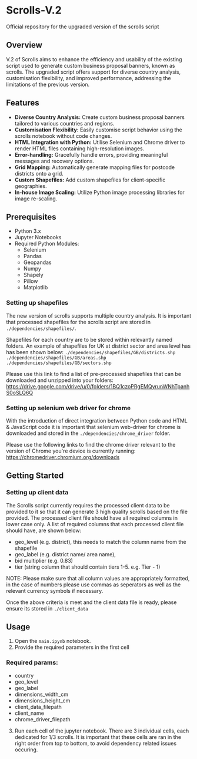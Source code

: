 # Scrolls-V.2
Official repository for the upgraded version of the scrolls script

## Overview
V.2 of Scrolls aims to enhance the efficiency and usability of the existing script used to generate custom business proposal banners, known as scrolls. The upgraded script offers support for diverse country analysis, customisation flexibility, and improved performance, addressing the limitations of the previous version.

## Features
- **Diverse Country Analysis:** Create custom business proposal banners tailored to various countries and regions.
- **Customisation Flexibility:** Easily customise script behavior using the scrolls notebook without code changes.
- **HTML Integration with Python:** Utilise Selenium and Chrome driver to render HTML files containing high-resolution images.
- **Error-handling:** Gracefully handle errors, providing meaningful messages and recovery options.
- **Grid Mapping:** Automatically generate mapping files for postcode districts onto a grid.
- **Custom Shapefiles:** Add custom shapefiles for client-specific geographies.
- **In-house Image Scaling:** Utilize Python image processing libraries for image re-scaling.

## Prerequisites
- Python 3.x
- Jupyter Notebooks
- Required Python Modules:
  - Selenium
  - Pandas
  - Geopandas
  - Numpy
  - Shapely
  - Pillow
  - Matplotlib
    
### Setting up shapefiles
The new version of scrolls supports multiple country analysis. It is important that processed shapefiles for the scrolls script are stored in `./dependencies/shapefiles/`. 

Shapefiles for each country are to be stored within relevantly named folders. An example of shapefiles for UK at district sector and area level has has been shown below:
`./dependencies/shapefiles/GB/districts.shp`
`./dependencies/shapefiles/GB/areas.shp`
`./dependencies/shapefiles/GB/sectors.shp`

Please use this link to find a list of pre-processed shapefiles that can be downloaded and unzipped into your folders: https://drive.google.com/drive/u/0/folders/1BQ1czoPRgEMQyrunWNhTpanhS0oSLQ6Q

### Setting up selenium web driver for chrome
With the introduction of direct integration between Python code and HTML & JavaScript code it is important that selenium web-driver for chrome is downloaded and stored in the `./dependencies/chrome_driver` folder.

Please use the following links to find the chrome driver relevant to the version of Chrome you're device is currently running: https://chromedriver.chromium.org/downloads

## Getting Started
### Setting up client data
The Scrolls script currently requires the processed client data to be provided to it so that it can generate 3 high quality scrolls based on the file provided. The processed client file should have all required columns in lower case only. A list of required columns that each processed client file should have, are shown below:
  - geo_level (e.g. district), this needs to match the column name from the shapefile
  - geo_label (e.g. district name/ area name),
  - bid multiplier (e.g. 0.83)
  - tier (string column that should contain tiers 1-5. e.g. Tier - 1)

 NOTE: Please make sure that all column values are appropriately formatted, in the case of numbers please use commas as seperators as well as the relevant currency symbols if necessary.

 Once the above criteria is meet and the client data file is ready, please ensure its stored in `./client_data`

## Usage
1. Open the `main.ipynb` notebook.
2. Provide the required parameters in the first cell
   
### Required params:
  - country
  - geo_level
  - geo_label
  - dimensions_width_cm
  - dimensions_height_cm
  - client_data_filepath
  - client_name
  - chrome_driver_filepath

3. Run each cell of the jupyter notebook. There are 3 individual cells, each dedicated for 1/3 scrolls. It is important that these cells are ran in the right order from top to bottom, to avoid dependency related issues occuring.
